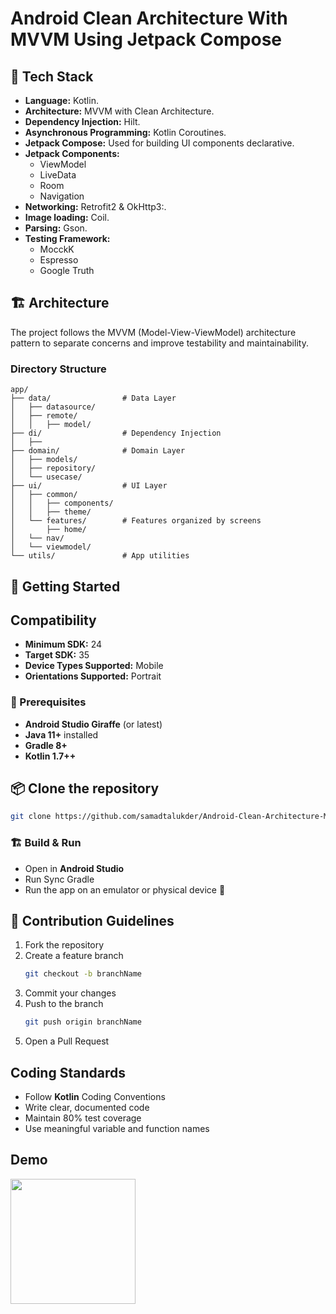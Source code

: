 # Android Clean Architecture With MVVM Using Jetpack Compose


## 🚀 Tech Stack

- **Language:** Kotlin.
- **Architecture:** MVVM with Clean Architecture.
- **Dependency Injection:** Hilt.
- **Asynchronous Programming:** Kotlin Coroutines.
- **Jetpack Compose:** Used for building UI components declarative.
- **Jetpack Components:**
  - ViewModel 
  - LiveData 
  - Room
  - Navigation
- **Networking:** Retrofit2 & OkHttp3:.
- **Image loading:** Coil.
- **Parsing:** Gson.
- **Testing Framework:**
  - MocckK 
  - Espresso
  - Google Truth


## 🏗️ Architecture

The project follows the MVVM (Model-View-ViewModel) architecture pattern to separate concerns and improve testability and maintainability.

### Directory Structure
 ```
app/
├── data/                # Data Layer
│   ├── datasource/
│   ├── remote/
│   │   ├── model/
├── di/                  # Dependency Injection
│   ├── 
├── domain/              # Domain Layer
│   ├── models/          
│   ├── repository/     
│   └── usecase/         
├── ui/                  # UI Layer
│   ├── common/
│   │   ├── components/  
│   │   ├── theme/       
│   └── features/        # Features organized by screens
│       ├── home/
│   └── nav/
│   └── viewmodel/
└── utils/               # App utilities
 ```

## 🚀 Getting Started

## Compatibility
- **Minimum SDK:** 24
- **Target SDK:** 35
- **Device Types Supported:** Mobile
- **Orientations Supported:** Portrait

### 📌 Prerequisites
- **Android Studio Giraffe** (or latest)
- **Java 11+** installed
- **Gradle 8+**
- **Kotlin 1.7++**

## 📦 Clone the repository

```sh
git clone https://github.com/samadtalukder/Android-Clean-Architecture-MVVM-With-Compose
```

### 🏗️ Build & Run
- Open in **Android Studio**
- Run Sync Gradle
- Run the app on an emulator or physical device 🚀

## 🤝 Contribution Guidelines
1. Fork the repository
2. Create a feature branch
   ```sh
   git checkout -b branchName
   ```
3. Commit your changes
4. Push to the branch
   ```sh
   git push origin branchName
   ```
5. Open a Pull Request

## Coding Standards
- Follow **Kotlin** Coding Conventions
- Write clear, documented code
- Maintain 80% test coverage
- Use meaningful variable and function names

## Demo

<img src="demo/app_demo" width="200"/>



